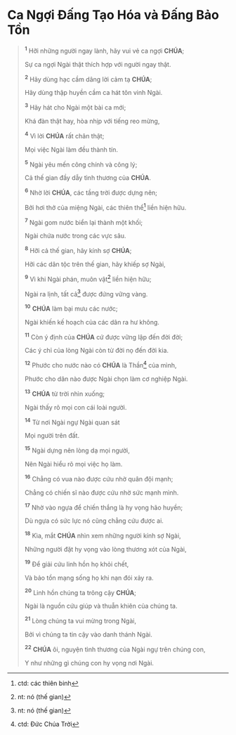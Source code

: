 # Ca Ngợi Đấng Tạo Hóa và Đấng Bảo Tồn

> <sup><b>1</b></sup> Hỡi những người ngay lành, hãy vui vẻ ca ngợi **CHÚA**;
>
> Sự ca ngợi Ngài thật thích hợp với người ngay thật.
>
> <sup><b>2</b></sup> Hãy dùng hạc cầm dâng lời cảm tạ **CHÚA**;
>
> Hãy dùng thập huyền cầm ca hát tôn vinh Ngài.
>
> <sup><b>3</b></sup> Hãy hát cho Ngài một bài ca mới;
>
> Khá đàn thật hay, hòa nhịp với tiếng reo mừng,
>
> <sup><b>4</b></sup> Vì lời **CHÚA** rất chân thật;
>
> Mọi việc Ngài làm đều thành tín.
>
> <sup><b>5</b></sup> Ngài yêu mến công chính và công lý;
>
> Cả thế gian đầy dẫy tình thương của **CHÚA**.
>
> <sup><b>6</b></sup> Nhờ lời **CHÚA**, các tầng trời được dựng nên;
>
> Bởi hơi thở của miệng Ngài, các thiên thể[^1-52dda921-942d-47ee-926b-014ffddeab7b] liền hiện hữu.
>
> <sup><b>7</b></sup> Ngài gom nước biển lại thành một khối;
>
> Ngài chứa nước trong các vực sâu.
>
> <sup><b>8</b></sup> Hỡi cả thế gian, hãy kính sợ **CHÚA**;
>
> Hỡi các dân tộc trên thế gian, hãy khiếp sợ Ngài,
>
> <sup><b>9</b></sup> Vì khi Ngài phán, muôn vật[^2-52dda921-942d-47ee-926b-014ffddeab7b] liền hiện hữu;
>
> Ngài ra lịnh, tất cả[^3-52dda921-942d-47ee-926b-014ffddeab7b] được đứng vững vàng.
>
> <sup><b>10</b></sup> **CHÚA** làm bại mưu các nước;
>
> Ngài khiến kế hoạch của các dân ra hư không.
>
> <sup><b>11</b></sup> Còn ý định của **CHÚA** cứ được vững lập đến đời đời;
>
> Các ý chỉ của lòng Ngài còn từ đời nọ đến đời kia.
>
> <sup><b>12</b></sup> Phước cho nước nào có **CHÚA** là Thần[^4-52dda921-942d-47ee-926b-014ffddeab7b] của mình,
>
> Phước cho dân nào được Ngài chọn làm cơ nghiệp Ngài.
>
> <sup><b>13</b></sup> **CHÚA** từ trời nhìn xuống;
>
> Ngài thấy rõ mọi con cái loài người.
>
> <sup><b>14</b></sup> Từ nơi Ngài ngự Ngài quan sát
>
> Mọi người trên đất.
>
> <sup><b>15</b></sup> Ngài dựng nên lòng dạ mọi người,
>
> Nên Ngài hiểu rõ mọi việc họ làm.
>
> <sup><b>16</b></sup> Chẳng có vua nào được cứu nhờ quân đội mạnh;
>
> Chẳng có chiến sĩ nào được cứu nhờ sức mạnh mình.
>
> <sup><b>17</b></sup> Nhờ vào ngựa để chiến thắng là hy vọng hão huyền;
>
> Dù ngựa có sức lực nó cũng chẳng cứu được ai.
>
> <sup><b>18</b></sup> Kìa, mắt **CHÚA** nhìn xem những người kính sợ Ngài,
>
> Những người đặt hy vọng vào lòng thương xót của Ngài,
>
> <sup><b>19</b></sup> Để giải cứu linh hồn họ khỏi chết,
>
> Và bảo tồn mạng sống họ khi nạn đói xảy ra.
>
> <sup><b>20</b></sup> Linh hồn chúng ta trông cậy **CHÚA**;
>
> Ngài là nguồn cứu giúp và thuẫn khiên của chúng ta.
>
> <sup><b>21</b></sup> Lòng chúng ta vui mừng trong Ngài,
>
> Bởi vì chúng ta tin cậy vào danh thánh Ngài.
>
> <sup><b>22</b></sup> **CHÚA** ôi, nguyện tình thương của Ngài ngự trên chúng con,
>
> Y như những gì chúng con hy vọng nơi Ngài.

[^1-52dda921-942d-47ee-926b-014ffddeab7b]: ctd: các thiên binh
[^2-52dda921-942d-47ee-926b-014ffddeab7b]: nt: nó (thế gian)
[^3-52dda921-942d-47ee-926b-014ffddeab7b]: nt: nó (thế gian)
[^4-52dda921-942d-47ee-926b-014ffddeab7b]: ctd: Đức Chúa Trời